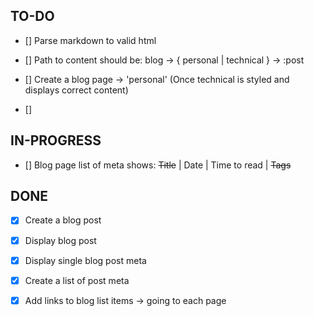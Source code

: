 ## TO-DO

- [] Parse markdown to valid html

- [] Path to content should be: blog -> { personal | technical } -> :post

- [] Create a blog page -> 'personal' (Once technical is styled and displays correct content)

- []

## IN-PROGRESS

- [] Blog page list of meta shows: ~~Title~~ | Date | Time to read | ~~Tags~~

## DONE

- [x] Create a blog post

- [x] Display blog post

- [x] Display single blog post meta

- [x] Create a list of post meta

- [x] Add links to blog list items -> going to each page
